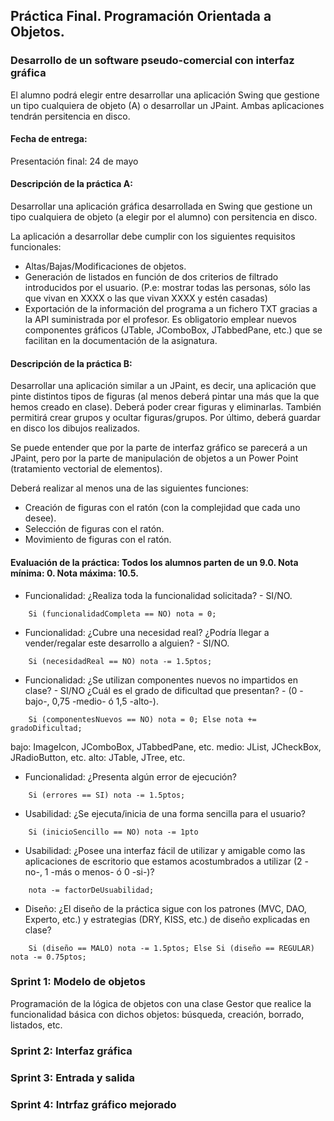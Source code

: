 ## Práctica Final. Programación Orientada a Objetos. 
### Desarrollo de un software pseudo-comercial con interfaz gráfica 
El alumno podrá elegir entre desarrollar una aplicación Swing que gestione un tipo cualquiera de objeto (A) o desarrollar un JPaint. Ambas aplicaciones tendrán persitencia en disco. 

#### Fecha de entrega:

Presentación final: 24 de mayo

#### Descripción de la práctica A:

Desarrollar una aplicación gráfica desarrollada en Swing que gestione un tipo cualquiera de objeto (a elegir por el alumno) con persitencia en disco.

La aplicación a desarrollar debe cumplir con los siguientes requisitos funcionales:

- Altas/Bajas/Modificaciones de objetos.
- Generación de listados en función de dos criterios de filtrado introducidos por el usuario. (P.e: mostrar todas las personas, sólo las que vivan en XXXX o las que vivan XXXX y estén casadas)
- Exportación de la información del programa a un fichero TXT gracias a la API suministrada por el profesor.
Es obligatorio emplear nuevos componentes gráficos (JTable, JComboBox, JTabbedPane, etc.) que se facilitan en la documentación de la asignatura.

#### Descripción de la práctica B:

Desarrollar una aplicación similar a un JPaint, es decir, una aplicación que pinte distintos tipos de figuras (al menos deberá pintar una más que la que hemos creado en clase). Deberá poder crear figuras y eliminarlas. También permitirá crear grupos y ocultar figuras/grupos. Por último, deberá guardar en disco los dibujos realizados. 

Se puede entender que por la parte de interfaz gráfico se parecerá a un JPaint, pero por la parte de manipulación de objetos a un Power Point (tratamiento vectorial de elementos).

Deberá realizar al menos una de las siguientes funciones:
- Creación de figuras con el ratón (con la complejidad que cada uno desee).
- Selección de figuras con el ratón.
- Movimiento de figuras con el ratón.

#### Evaluación de la práctica: Todos los alumnos parten de un 9.0. Nota mínima: 0. Nota máxima: 10.5.

- Funcionalidad: ¿Realiza toda la funcionalidad solicitada? - SI/NO. 
```
    Si (funcionalidadCompleta == NO) nota = 0;
```    
- Funcionalidad: ¿Cubre una necesidad real? ¿Podría llegar a vender/regalar este desarrollo a alguien? - SI/NO. 
```
    Si (necesidadReal == NO) nota -= 1.5ptos;
```    
- Funcionalidad: ¿Se utilizan componentes nuevos no impartidos en clase? - SI/NO ¿Cuál es el grado de dificultad que presentan? - (0 -bajo-, 0,75 -medio- ó 1,5 -alto-). 
```
    Si (componentesNuevos == NO) nota = 0; Else nota += gradoDificultad;
```    
bajo: ImageIcon, JComboBox, JTabbedPane, etc.
medio: JList, JCheckBox, JRadioButton, etc.
alto: JTable, JTree, etc.
- Funcionalidad: ¿Presenta algún error de ejecución? 
```
    Si (errores == SI) nota -= 1.5ptos;
```    
- Usabilidad: ¿Se ejecuta/inicia de una forma sencilla para el usuario? 
```
    Si (inicioSencillo == NO) nota -= 1pto
```    
- Usabilidad: ¿Posee una interfaz fácil de utilizar y amigable como las aplicaciones de escritorio que estamos acostumbrados a utilizar (2 -no-, 1 -más o menos- ó 0 -si-)? 
```
    nota -= factorDeUsuabilidad;
```    
- Diseño: ¿El diseño de la práctica sigue con los patrones (MVC, DAO, Experto, etc.) y estrategias (DRY, KISS, etc.) de diseño explicadas en clase? 
```
    Si (diseño == MALO) nota -= 1.5ptos; Else Si (diseño == REGULAR) nota -= 0.75ptos;
```
 

 ### Sprint 1: Modelo de objetos

 Programación de la lógica de objetos con una clase Gestor que realice la funcionalidad básica con dichos objetos: búsqueda, creación, borrado, listados, etc.

 ### Sprint 2: Interfaz gráfica
 ### Sprint 3: Entrada y salida
 ### Sprint 4: Intrfaz gráfico mejorado